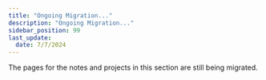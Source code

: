 ```yaml
---
title: "Ongoing Migration..."
description: "Ongoing Migration..."
sidebar_position: 99
last_update:
  date: 7/7/2024
---
```



<!--  to be dated 7/26/2022 -->

The pages for the notes and projects in this section are still being migrated.